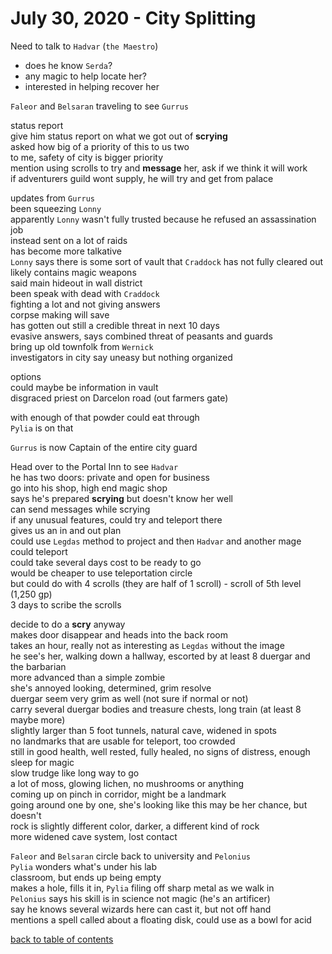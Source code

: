# July 30, 2020 - City Splitting

Need to talk to `Hadvar` (`the Maestro`)  
- does he know `Serda`?
- any magic to help locate her?
- interested in helping recover her

`Faleor` and `Belsaran` traveling to see `Gurrus`  

status report  
give him status report on what we got out of **scrying**  
asked how big of a priority of this to us two  
to me, safety of city is bigger priority  
mention using scrolls to try and **message** her, ask if we think it will work  
if adventurers guild wont supply, he will try and get from palace  

updates from `Gurrus`  
been squeezing `Lonny`  
apparently `Lonny` wasn't fully trusted because he refused an assassination job  
instead sent on a lot of raids  
has become more talkative  
`Lonny` says there is some sort of vault that `Craddock` has not fully cleared out  
likely contains magic weapons  
said main hideout in wall district  
been speak with dead with `Craddock`  
fighting a lot and not giving answers  
corpse making will save  
has gotten out still a credible threat in next 10 days  
evasive answers, says combined threat of peasants and guards  
bring up old townfolk from `Wernick`  
investigators in city say uneasy but nothing organized  

options  
could maybe be information in vault  
disgraced priest on Darcelon road (out farmers gate)  

with enough of that powder could eat through  
`Pylia` is on that  

`Gurrus` is now Captain of the entire city guard  

Head over to the Portal Inn to see `Hadvar`  
he has two doors: private and open for business  
go into his shop, high end magic shop  
says he's prepared **scrying** but doesn't know her well  
can send messages while scrying  
if any unusual features, could try and teleport there  
gives us an in and out plan  
could use `Legdas` method to project and then `Hadvar` and another mage could teleport  
could take several days cost to be ready to go  
would be cheaper to use teleportation circle  
but could do with 4 scrolls (they are half of 1 scroll) - scroll of 5th level (1,250 gp)  
3 days to scribe the scrolls  

decide to do a **scry** anyway  
makes door disappear and heads into the back room  
takes an hour, really not as interesting as `Legdas` without the image  
he see's her, walking down a hallway, escorted by at least 8 duergar and the barbarian  
more advanced than a simple zombie  
she's annoyed looking, determined, grim resolve  
duergar seem very grim as well (not sure if normal or not)  
carry several duergar bodies and treasure chests, long train (at least 8 maybe more)  
slightly larger than 5 foot tunnels, natural cave, widened in spots  
no landmarks that are usable for teleport, too crowded  
still in good health, well rested, fully healed, no signs of distress, enough sleep for magic  
slow trudge like long way to go  
a lot of moss, glowing lichen, no mushrooms or anything  
coming up on pinch in corridor, might be a landmark  
going around one by one, she's looking like this may be her chance, but doesn't  
rock is slightly different color, darker, a different kind of rock  
more widened cave system, lost contact  

`Faleor` and `Belsaran` circle back to university and `Pelonius`  
`Pylia` wonders what's under his lab  
classroom, but ends up being empty  
makes a hole, fills it in, `Pylia` filing off sharp metal as we walk in  
`Pelonius` says his skill is in science not magic (he's an artificer)  
say he knows several wizards here can cast it, but not off hand  
mentions a spell called about a floating disk, could use as a bowl for acid  

[back to table of contents](/sessions/README.md)
